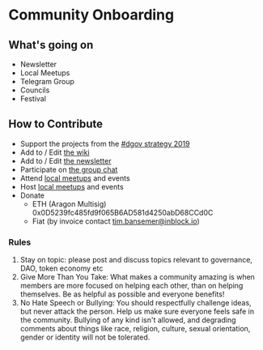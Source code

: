 # Community Onboarding

## What's going on

* Newsletter
* Local Meetups 
* Telegram Group
* Councils
* Festival

## How to Contribute

* Support the projects from the [\#dgov strategy 2019](../org/dgov-collaboration-strategy/)
* Add to / Edit [the wiki](https://wiki.dgov.foundation/)
* Add to / Edit [the newsletter](https://wiki.dgov.foundation/newsletter)
* Participate on [the group chat](https://t.me/dgovfoundation)
* Attend [local meetups](https://wiki.dgov.foundation/meetups) and events
* Host [local meetups](https://wiki.dgov.foundation/meetups) and events
* Donate
  * ETH \(Aragon Multisig\) 0x0D5239fc485fd9f065B6AD581d4250abD68CCd0C
  * Fiat \(by invoice contact tim.bansemer@inblock.io\)

### Rules <a id="DGOVFoundationThesis-Rules"></a>

1. Stay on topic: please post and discuss topics relevant to governance, DAO, token economy etc
2. Give More Than You Take: What makes a community amazing is when members are more focused on helping each other, than on helping themselves. Be as helpful as possible and everyone benefits!
3. No Hate Speech or Bullying: You should respectfully challenge ideas, but never attack the person. Help us make sure everyone feels safe in the community. Bullying of any kind isn't allowed, and degrading comments about things like race, religion, culture, sexual orientation, gender or identity will not be tolerated.



